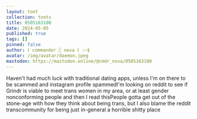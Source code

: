 ```yaml
---
layout: toot
collection: toots
title: 0505163100
date: 2024-05-05
published: true
tags: []
pinned: false
author: ⸸ commander ░ nova ⸸ :~$
avatar: /img/avatar/daemon.jpeg
mastodon: https://mastodon.online/@cmdr_nova/0505163100
---
```


Haven't had much luck with traditional dating apps, unless I'm on there to be scammed and instagram profile spammedI'm looking on reddit to see if Grindr is viable to meet trans women in my area, or at least gender nonconforming people and then I read thisPeople gotta get out of the stone-age with how they think about being trans, but I also blame the reddit transcommunity for being just in-general a horrible shitty place
